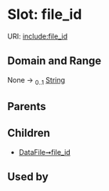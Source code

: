 
# Slot: file_id




URI: [include:file_id](https://w3id.org/include/file_id)


## Domain and Range

None &#8594;  <sub>0..1</sub> [String](types/String.md)

## Parents


## Children

 *  [DataFile➞file_id](DataFile_file_id.md)

## Used by

